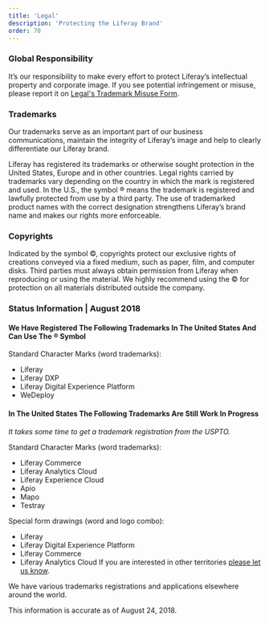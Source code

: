 ```yaml
---
title: 'Legal'
description: 'Protecting the Liferay Brand'
order: 70
---
```


### Global Responsibility

It’s our responsibility to make every effort to protect Liferay’s intellectual property and corporate image. If you see potential infringement or misuse, please report it on [Legal's Trademark Misuse Form](https://docs.google.com/forms/d/e/1FAIpQLSedw6cbBaY9Sqhyd4_qOM08g3Kzuk-Ss0b_ZhARhjXkm-WgDQ/viewform).

### Trademarks

Our trademarks serve as an important part of our business communications, maintain the integrity of Liferay’s image and help to clearly differentiate our Liferay brand.

Liferay has registered its trademarks or otherwise sought protection in the United States, Europe and in other countries. Legal rights carried by trademarks vary depending on the country in which the mark is registered and used. In the U.S., the symbol ® means the trademark is registered and lawfully protected from use by a third party. The use of trademarked product names with the correct designation strengthens Liferay’s brand name and makes our rights more enforceable.

### Copyrights

Indicated by the symbol ©, copyrights protect our exclusive rights of creations conveyed via a fixed medium, such as paper, film, and computer disks. Third parties must always obtain permission from Liferay when reproducing or using the material. We highly recommend using the © for protection on all materials distributed outside the company.

### Status Information | August 2018

#### We Have Registered The Following Trademarks In The United States And Can Use The &reg; Symbol

Standard Character Marks (word trademarks):

-   Liferay
-   Liferay DXP
-   Liferay Digital Experience Platform
-   WeDeploy

#### In The United States The Following Trademarks Are Still Work In Progress

_It takes some time to get a trademark registration from the USPTO._

Standard Character Marks (word trademarks):

-   Liferay Commerce
-   Liferay Analytics Cloud
-   Liferay Experience Cloud
-   Apio
-   Mapo
-   Testray

Special form drawings (word and logo combo):

-   Liferay
-   Liferay Digital Experience Platform
-   Liferay Commerce
-   Liferay Analytics Cloud
    If you are interested in other territories [please let us know](mailto:paul.hanaoka@liferay.com).

We have various trademarks registrations and applications elsewhere around the world.

This information is accurate as of August 24, 2018.
